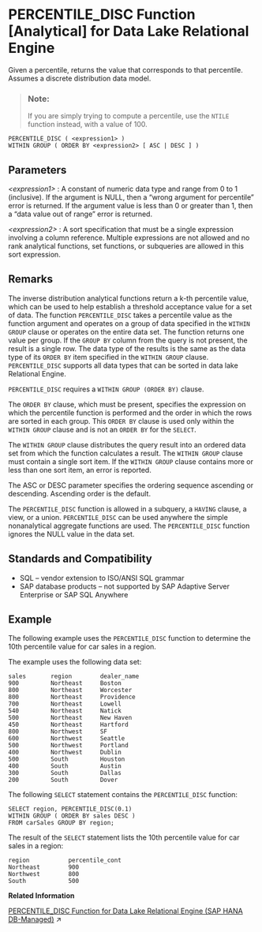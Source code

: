 <!-- loioa56e219484f21015b3a4f46749d3faf5 -->

# PERCENTILE\_DISC Function \[Analytical\] for Data Lake Relational Engine

Given a percentile, returns the value that corresponds to that percentile. Assumes a discrete distribution data model.



> ### Note:  
> If you are simply trying to compute a percentile, use the `NTILE` function instead, with a value of 100.



```
PERCENTILE_DISC ( <expression1> )
WITHIN GROUP ( ORDER BY <expression2> [ ASC | DESC ] )
```



<a name="loioa56e219484f21015b3a4f46749d3faf5__PERCENTILE_DISC_parm1"/>

## Parameters

 *<expression1\>*
 :   A constant of numeric data type and range from 0 to 1 \(inclusive\). If the argument is NULL, then a “wrong argument for percentile” error is returned. If the argument value is less than 0 or greater than 1, then a “data value out of range” error is returned.

  *<expression2\>*
 :   A sort specification that must be a single expression involving a column reference. Multiple expressions are not allowed and no rank analytical functions, set functions, or subqueries are allowed in this sort expression.

 

<a name="loioa56e219484f21015b3a4f46749d3faf5__PERCENTILE_DISC_remarks1"/>

## Remarks

The inverse distribution analytical functions return a k-th percentile value, which can be used to help establish a threshold acceptance value for a set of data. The function `PERCENTILE_DISC` takes a percentile value as the function argument and operates on a group of data specified in the `WITHIN GROUP` clause or operates on the entire data set. The function returns one value per group. If the `GROUP BY` column from the query is not present, the result is a single row. The data type of the results is the same as the data type of its `ORDER BY` item specified in the `WITHIN GROUP` clause. `PERCENTILE_DISC` supports all data types that can be sorted in data lake Relational Engine.

`PERCENTILE_DISC` requires a `WITHIN GROUP (ORDER BY)` clause.

The `ORDER BY` clause, which must be present, specifies the expression on which the percentile function is performed and the order in which the rows are sorted in each group. This `ORDER BY` clause is used only within the `WITHIN GROUP` clause and is not an `ORDER BY` for the `SELECT`.

The `WITHIN GROUP` clause distributes the query result into an ordered data set from which the function calculates a result. The `WITHIN GROUP` clause must contain a single sort item. If the `WITHIN GROUP` clause contains more or less than one sort item, an error is reported.

The ASC or DESC parameter specifies the ordering sequence ascending or descending. Ascending order is the default.

The `PERCENTILE_DISC` function is allowed in a subquery, a `HAVING` clause, a view, or a union. `PERCENTILE_DISC` can be used anywhere the simple nonanalytical aggregate functions are used. The `PERCENTILE_DISC` function ignores the NULL value in the data set.



<a name="loioa56e219484f21015b3a4f46749d3faf5__PERCENTILE_DISC_standards1"/>

## Standards and Compatibility

-   SQL – vendor extension to ISO/ANSI SQL grammar
-   SAP database products – not supported by SAP Adaptive Server Enterprise or SAP SQL Anywhere



<a name="loioa56e219484f21015b3a4f46749d3faf5__PERCENTILE_DISC_examples1"/>

## Example

The following example uses the `PERCENTILE_DISC` function to determine the 10th percentile value for car sales in a region.

The example uses the following data set:

```
sales       region        dealer_name
900         Northeast     Boston
800         Northeast     Worcester
800         Northeast     Providence
700         Northeast     Lowell
540         Northeast     Natick
500         Northeast     New Haven
450         Northeast     Hartford
800         Northwest     SF
600         Northwest     Seattle
500         Northwest     Portland
400         Northwest     Dublin
500         South         Houston
400         South         Austin
300         South         Dallas
200         South         Dover
```

The following `SELECT` statement contains the `PERCENTILE_DISC` function:

```
SELECT region, PERCENTILE_DISC(0.1)
WITHIN GROUP ( ORDER BY sales DESC )
FROM carSales GROUP BY region;
```

The result of the `SELECT` statement lists the 10th percentile value for car sales in a region:

```
region           percentile_cont
Northeast        900
Northwest        800
South            500
```

**Related Information**  


[PERCENTILE_DISC Function for Data Lake Relational Engine (SAP HANA DB-Managed)](https://help.sap.com/viewer/a898e08b84f21015969fa437e89860c8/2023_1_QRC/en-US/bebc33271f5545ff9e6a7fe0bb25b608.html "Given a percentile, returns the value that corresponds to that percentile. Assumes a discrete distribution data model.") :arrow_upper_right:

